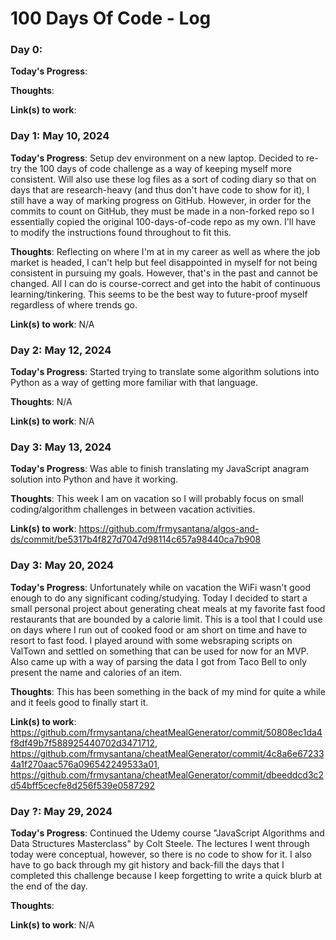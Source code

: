 # 100 Days Of Code - Log

### Day 0:

**Today's Progress**:

**Thoughts**:

**Link(s) to work**:

### Day 1: May 10, 2024

**Today's Progress**: Setup dev environment on a new laptop. Decided to re-try the 100 days of code challenge as a way of keeping myself more consistent. Will also use these log files as a sort of coding diary so that on days that are research-heavy (and thus don't have code to show for it), I still have a way of marking progress on GitHub. However, in order for the commits to count on GitHub, they must be made in a non-forked repo so I essentially copied the original 100-days-of-code repo as my own. I'll have to modify the instructions found throughout to fit this.

**Thoughts**: Reflecting on where I'm at in my career as well as where the job market is headed, I can't help but feel disappointed in myself for not being consistent in pursuing my goals. However, that's in the past and cannot be changed. All I can do is course-correct and get into the habit of continuous learning/tinkering. This seems to be the best way to future-proof myself regardless of where trends go.

**Link(s) to work**: N/A

### Day 2: May 12, 2024

**Today's Progress**: Started trying to translate some algorithm solutions into Python as a way of getting more familiar with that language.

**Thoughts**: N/A

**Link(s) to work**: N/A

### Day 3: May 13, 2024

**Today's Progress**: Was able to finish translating my JavaScript anagram solution into Python and have it working.

**Thoughts**: This week I am on vacation so I will probably focus on small coding/algorithm challenges in between vacation activities.

**Link(s) to work**: https://github.com/frmysantana/algos-and-ds/commit/be5317b4f827d7047d98114c657a98440ca7b908

### Day 3: May 20, 2024

**Today's Progress**: Unfortunately while on vacation the WiFi wasn't good enough to do any significant coding/studying. Today I decided to start a small personal project about generating cheat meals at my favorite fast food restaurants that are bounded by a calorie limit. This is a tool that I could use on days where I run out of cooked food or am short on time and have to resort to fast food. I played around with some websraping scripts on ValTown and settled on something that can be used for now for an MVP. Also came up with a way of parsing the data I got from Taco Bell to only present the name and calories of an item.

**Thoughts**: This has been something in the back of my mind for quite a while and it feels good to finally start it.

**Link(s) to work**: https://github.com/frmysantana/cheatMealGenerator/commit/50808ec1da4f8df49b7f588925440702d3471712, https://github.com/frmysantana/cheatMealGenerator/commit/4c8a6e672334a1f270aac576a096542249533a01, https://github.com/frmysantana/cheatMealGenerator/commit/dbeeddcd3c2d54bff5cecfe8d256f539e0587292

### Day ?: May 29, 2024

**Today's Progress**: Continued the Udemy course "JavaScript Algorithms and Data Structures Masterclass" by Colt Steele. The lectures I went through today were conceptual, however, so there is no code to show for it. I also have to go back through my git history and back-fill the days that I completed this challenge because I keep forgetting to write a quick blurb at the end of the day.

**Thoughts**: 

**Link(s) to work**: N/A